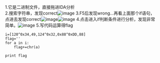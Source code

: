 1.它是二进制文件，直接拖进IDA分析  
2.搜索字符串，发现correct![image](http://ww2.sinaimg.cn/large/0060lm7Tly1fln57z5ipgj311y0lcgo1.jpg)
3.F5后发现wrong...再看上面那个if语句，点进去发现correct![image](http://ww3.sinaimg.cn/large/0060lm7Tly1fln59vyx73j311y0lc40x.jpg)![image](http://ww3.sinaimg.cn/large/0060lm7Tly1fln5acmv03j311y0lcgnw.jpg)
4.点击进入if判断条件进行分析，发现非常简单。![image](http://ww3.sinaimg.cn/large/0060lm7Tly1fln5by6i4tj311y0lc40z.jpg)
5.写代码运算得flag
```
i=[120^0x34,49,124^0x32,0x88^0xDD,88]
flag=''
for a in i:
	flag+=chr(a)

print flag
```
